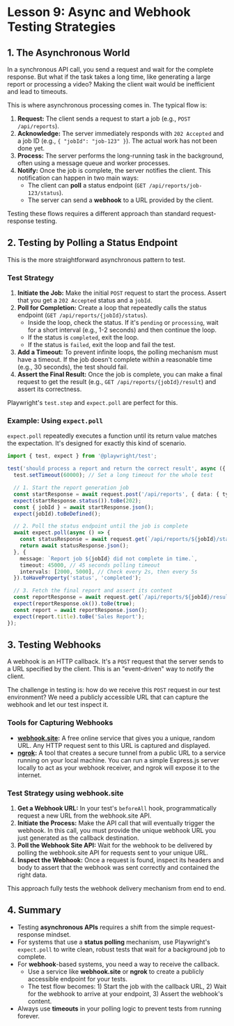 # Lesson 9: Async and Webhook Testing Strategies

## 1. The Asynchronous World

In a synchronous API call, you send a request and wait for the complete response. But what if the task takes a long time, like generating a large report or processing a video? Making the client wait would be inefficient and lead to timeouts.

This is where asynchronous processing comes in. The typical flow is:
1.  **Request:** The client sends a request to start a job (e.g., `POST /api/reports`).
2.  **Acknowledge:** The server immediately responds with `202 Accepted` and a job ID (e.g., `{ "jobId": "job-123" }`). The actual work has not been done yet.
3.  **Process:** The server performs the long-running task in the background, often using a message queue and worker processes.
4.  **Notify:** Once the job is complete, the server notifies the client. This notification can happen in two main ways:
    *   The client can **poll** a status endpoint (`GET /api/reports/job-123/status`).
    *   The server can send a **webhook** to a URL provided by the client.

Testing these flows requires a different approach than standard request-response testing.

## 2. Testing by Polling a Status Endpoint

This is the more straightforward asynchronous pattern to test.

### Test Strategy
1.  **Initiate the Job:** Make the initial `POST` request to start the process. Assert that you get a `202 Accepted` status and a `jobId`.
2.  **Poll for Completion:** Create a loop that repeatedly calls the status endpoint (`GET /api/reports/{jobId}/status`).
    -   Inside the loop, check the status. If it's `pending` or `processing`, wait for a short interval (e.g., 1-2 seconds) and then continue the loop.
    -   If the status is `completed`, exit the loop.
    -   If the status is `failed`, exit the loop and fail the test.
3.  **Add a Timeout:** To prevent infinite loops, the polling mechanism must have a timeout. If the job doesn't complete within a reasonable time (e.g., 30 seconds), the test should fail.
4.  **Assert the Final Result:** Once the job is complete, you can make a final request to get the result (e.g., `GET /api/reports/{jobId}/result`) and assert its correctness.

Playwright's `test.step` and `expect.poll` are perfect for this.

### Example: Using `expect.poll`

`expect.poll` repeatedly executes a function until its return value matches the expectation. It's designed for exactly this kind of scenario.

```typescript
import { test, expect } from '@playwright/test';

test('should process a report and return the correct result', async ({ request }) => {
  test.setTimeout(60000); // Set a long timeout for the whole test

  // 1. Start the report generation job
  const startResponse = await request.post('/api/reports', { data: { type: 'sales' } });
  expect(startResponse.status()).toBe(202);
  const { jobId } = await startResponse.json();
  expect(jobId).toBeDefined();

  // 2. Poll the status endpoint until the job is complete
  await expect.poll(async () => {
    const statusResponse = await request.get(`/api/reports/${jobId}/status`);
    return await statusResponse.json();
  }, {
    message: `Report job ${jobId} did not complete in time.`,
    timeout: 45000, // 45 seconds polling timeout
    intervals: [2000, 5000], // Check every 2s, then every 5s
  }).toHaveProperty('status', 'completed');

  // 3. Fetch the final report and assert its content
  const reportResponse = await request.get(`/api/reports/${jobId}/result`);
  expect(reportResponse.ok()).toBe(true);
  const report = await reportResponse.json();
  expect(report.title).toBe('Sales Report');
});
```

## 3. Testing Webhooks

A webhook is an HTTP callback. It's a `POST` request that the server sends to a URL specified by the client. This is an "event-driven" way to notify the client.

The challenge in testing is: how do we receive this `POST` request in our test environment? We need a publicly accessible URL that can capture the webhook and let our test inspect it.

### Tools for Capturing Webhooks
-   **[webhook.site](https://webhook.site/):** A free online service that gives you a unique, random URL. Any HTTP request sent to this URL is captured and displayed.
-   **[ngrok](https://ngrok.com/):** A tool that creates a secure tunnel from a public URL to a service running on your local machine. You can run a simple Express.js server locally to act as your webhook receiver, and ngrok will expose it to the internet.

### Test Strategy using webhook.site

1.  **Get a Webhook URL:** In your test's `beforeAll` hook, programmatically request a new URL from the webhook.site API.
2.  **Initiate the Process:** Make the API call that will eventually trigger the webhook. In this call, you must provide the unique webhook URL you just generated as the callback destination.
3.  **Poll the Webhook Site API:** Wait for the webhook to be delivered by polling the webhook.site API for requests sent to your unique URL.
4.  **Inspect the Webhook:** Once a request is found, inspect its headers and body to assert that the webhook was sent correctly and contained the right data.

This approach fully tests the webhook delivery mechanism from end to end.

## 4. Summary

-   Testing **asynchronous APIs** requires a shift from the simple request-response mindset.
-   For systems that use a **status polling** mechanism, use Playwright's `expect.poll` to write clean, robust tests that wait for a background job to complete.
-   For **webhook**-based systems, you need a way to receive the callback.
    -   Use a service like **webhook.site** or **ngrok** to create a publicly accessible endpoint for your tests.
    -   The test flow becomes: 1) Start the job with the callback URL, 2) Wait for the webhook to arrive at your endpoint, 3) Assert the webhook's content.
-   Always use **timeouts** in your polling logic to prevent tests from running forever.
